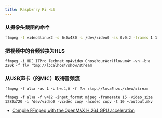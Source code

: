 ```yaml
---
title: Raspberry Pi HLS
---
```


### 从摄像头截图的命令

```bash
ffmpeg -f video4linux2 -s 640x480 -i /dev/video0 -ss 0:0:2 -frames 1 1.jpg
```

### 把视频中的音频转换为HLS

```
ffmpeg -i HDI_ITPro_Technet_mp4video_ChoseYourWorkflow.m4v -vn -b:a 320k -f flv rtmp://localhost/show/stream
```

### 从USB声卡（的MIC）取得音频流

```
ffmpeg -f alsa -ac 1 -i hw:1,0 -f flv rtmp://localhost/show/stream
```



```
ffmpeg -f alsa -f v4l2 -input_format mjpeg -framerate 15 -video_size 1280x720 -i /dev/video0 -vcodec copy -acodec copy -t 10 ~/output.mkv
```



* [Compile FFmpeg with the OpenMAX H.264 GPU acceleration](https://github.com/legotheboss/YouTube-files/wiki/(RPi)-Compile-FFmpeg-with-the-OpenMAX-H.264-GPU-acceleration)

